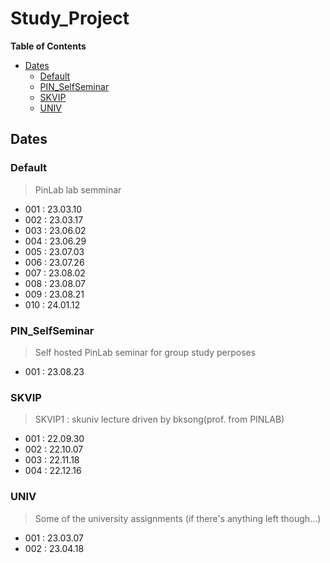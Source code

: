 # Study_Project <!-- omit in toc -->

**Table of Contents**
- [Dates](#dates)
  - [Default](#default)
  - [PIN\_SelfSeminar](#pin_selfseminar)
  - [SKVIP](#skvip)
  - [UNIV](#univ)

## Dates
### Default
> PinLab lab semminar
* 001 : 23.03.10
* 002 : 23.03.17
* 003 : 23.06.02
* 004 : 23.06.29
* 005 : 23.07.03
* 006 : 23.07.26
* 007 : 23.08.02
* 008 : 23.08.07
* 009 : 23.08.21
* 010 : 24.01.12

### PIN_SelfSeminar
> Self hosted PinLab seminar for group study perposes
* 001 : 23.08.23

### SKVIP
> SKVIP1 : skuniv lecture driven by bksong(prof. from PINLAB)
* 001 : 22.09.30
* 002 : 22.10.07
* 003 : 22.11.18
* 004 : 22.12.16

### UNIV
> Some of the university assignments (if there's anything left though...)
* 001 : 23.03.07
* 002 : 23.04.18